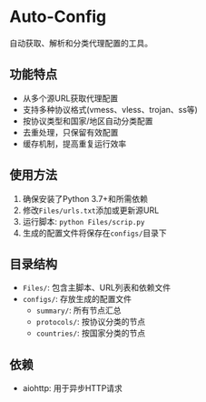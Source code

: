 # Auto-Config

自动获取、解析和分类代理配置的工具。

## 功能特点
- 从多个源URL获取代理配置
- 支持多种协议格式(vmess、vless、trojan、ss等)
- 按协议类型和国家/地区自动分类配置
- 去重处理，只保留有效配置
- 缓存机制，提高重复运行效率

## 使用方法
1. 确保安装了Python 3.7+和所需依赖
2. 修改`Files/urls.txt`添加或更新源URL
3. 运行脚本: `python Files/scrip.py`
4. 生成的配置文件将保存在`configs/`目录下

## 目录结构
- `Files/`: 包含主脚本、URL列表和依赖文件
- `configs/`: 存放生成的配置文件
  - `summary/`: 所有节点汇总
  - `protocols/`: 按协议分类的节点
  - `countries/`: 按国家分类的节点

## 依赖
- aiohttp: 用于异步HTTP请求